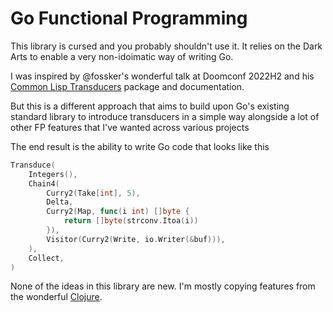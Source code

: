 # Go Functional Programming

This library is cursed and you probably shouldn't use it.
It relies on the Dark Arts to enable a very non-idoimatic way of writing Go.

I was inspired by @fossker's wonderful talk at Doomconf 2022H2 and his
[Common Lisp Transducers](https://codeberg.org/fosskers/cl-transducers)
package and documentation.

But this is a different approach that aims to build upon Go's existing standard
library to introduce transducers in a simple way alongside a lot of other
FP features that I've wanted across various projects

The end result is the ability to write Go code that looks like this
```go
Transduce(
	Integers(),
	Chain4(
		Curry2(Take[int], 5),
		Delta,
		Curry2(Map, func(i int) []byte {
			return []byte(strconv.Itoa(i))
		}),
		Visitor(Curry2(Write, io.Writer(&buf))),
	),
	Collect,
)
```

None of the ideas in this library are new.
I'm mostly copying features from the wonderful [Clojure](https://clojure.org).
